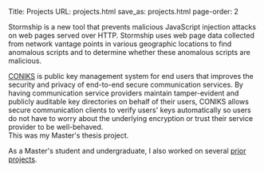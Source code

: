 Title: Projects
URL: projects.html
save_as: projects.html
page-order: 2

<div class="left">
<div class="inner">
<p>
<span class="title">Stormship</span>
is a new tool that prevents malicious JavaScript injection attacks on web pages served over HTTP. Stormship uses web page data collected from network vantage points in various geographic locations to find anomalous scripts and to determine whether these anomalous scripts are malicious.
</p>

<p>
<span class="title"><a class="text-info" href="http://coniks.org">CONIKS</a></span>
is public key management system for end users that improves the security and privacy of end-to-end secure communication services. By having communication service providers maintain tamper-evident and publicly auditable key directories on behalf of their users, CONIKS allows secure communication clients to verify users' keys automatically so users do not have to worry about the underlying encryption or trust their service provider to be well-behaved.
<br/>
This was my Master's thesis project.
</p>

<p>As a Master's student and undergraduate, I also worked on several <a class="text-info" href="prior-projects.html">prior projects</a>.
</p>
</div>
</div>